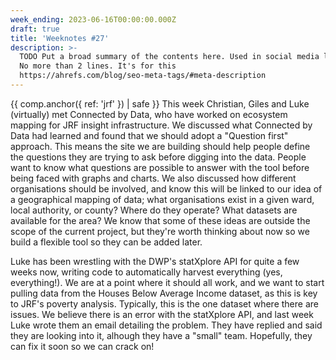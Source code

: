 ```yaml
---
week_ending: 2023-06-16T00:00:00.000Z
draft: true
title: 'Weeknotes #27'
description: >-
  TODO Put a broad summary of the contents here. Used in social media links etc.
  No more than 2 lines. It's for this
  https://ahrefs.com/blog/seo-meta-tags/#meta-description
---
```

{{ comp.anchor({ ref: 'jrf' }) | safe }}
This week Christian, Giles and Luke (virtually) met Connected by Data, who have worked on ecosystem mapping for JRF insight infrastructure. We discussed what Connected by Data had learned and found that we should adopt a "Question first" approach. This means the site we are building should help people define the questions they are trying to ask before digging into the data. People want to know what questions are possible to answer with the tool before being faced with graphs and charts. We also discussed how different organisations should be involved, and know this will be linked to our idea of a geographical mapping of data; what organisations exist in a given ward, local authority, or county? Where do they operate? What datasets are available for the area? We know that some of these ideas are outside the scope of the current project, but they're worth thinking about now so we build a flexible tool so they can be added later.

Luke has been wrestling with the DWP's statXplore API for quite a few weeks now, writing code to automatically harvest everything (yes, everything!). We are at a point where it should all work, and we want to start pulling data from the Houses Below Average Income dataset, as this is key to JRF's poverty analysis. Typically, this is the one dataset where there are issues. We believe there is an error with the statXplore API, and last week Luke wrote them an email detailing the problem. They have replied and said they are looking into it, alhough they have a "small" team. Hopefully, they can fix it soon so we can crack on! 

